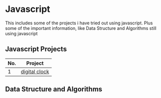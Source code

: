 # Javascript
This includes some of the projects i have tried out using javascript. 
Plus some of the important information, like Data Structure and Algorithms still using javascript

## Javascript Projects

 No. | Project 
 --- | ---
 1 | [digital clock](https://github.com/CharlesKasasira/javascript/tree/projects/projects/clock) 

## Data Structure and Algorithms

